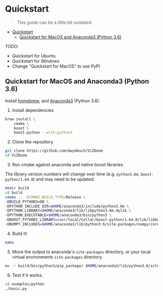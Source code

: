 # Quickstart

> This guide can be a little bit outdated.

- [Quickstart](#quickstart)
  - [ Quickstart for MacOS and Anaconda3 (Python 3.6)](#-quickstart-for-macos-and-anaconda3-python-36)

TODO:
* Quickstart for Ubuntu
* Quickstart for Windows
* Change "Quickstart for MacOS" to use PyPI

## <a name="quickstart_macos_anaconda"></a> Quickstart for MacOS and Anaconda3 (Python 3.6)

Install [homebrew](https://brew.sh/), and [Anaconda3](https://www.continuum.io/downloads) (Python 3.6).

1. Install dependencies

```sh
brew install \
    cmake \
    boost \
    boost-python --with-python3
```

2. Clone the repository

```sh
git clone https://github.com/mwydmuch/ViZDoom
cd ViZDoom
```

3. Run cmake against anaconda and native boost libraries.

The library version numbers will change over time (e.g. `python3.6m`, `boost-python/1.64.0`) and may need to be updated.

```sh
mkdir build
cd build
cmake .. -DCMAKE_BUILD_TYPE=Release \
-DBUILD_PYTHON3=ON \
-DPYTHON_INCLUDE_DIR=$HOME/anaconda3/include/python3.6m \
-DPYTHON_LIBRARY=$HOME/anaconda3/lib/libpython3.6m.dylib \
-DPYTHON_EXECUTABLE=$HOME/anaconda3/bin/python3 \
-DBOOST_PYTHON3_LIBRARY=/usr/local/Cellar/boost-python/1.64.0/lib/libboost_python3.dylib \
-DNUMPY_INCLUDES=$HOME/anaconda3/lib/python3.6/site-packages/numpy/core/include
```

4. Build it!

```sh
make
```

5. Move the output to anaconda's `site-packages` directory, or your local virtual environments `site-packages` directory.

```sh
mv -r build/bin/python3/pip_package/ $HOME/anaconda3/lib/python3.6/site-packages/vizdoom
```

6. Test if it works.

```sh
cd examples/python
./basic.py
```
